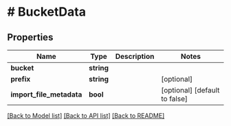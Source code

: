 # # BucketData

## Properties

Name | Type | Description | Notes
------------ | ------------- | ------------- | -------------
**bucket** | **string** |  |
**prefix** | **string** |  | [optional]
**import_file_metadata** | **bool** |  | [optional] [default to false]

[[Back to Model list]](../../README.md#models) [[Back to API list]](../../README.md#endpoints) [[Back to README]](../../README.md)
